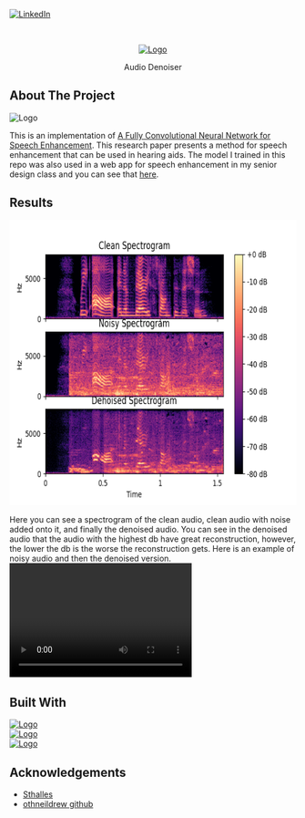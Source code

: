 <div id="top"></div>

[![LinkedIn][linkedin-shield]][linkedin-url]



<!-- PROJECT LOGO -->
<br />
<p align="center">
  <a href="https://github.com/othneildrew/Best-README-Template">
    <img src="https://raw.githubusercontent.com/mrbraden56/Best-README-Template/master/images/logo.png" alt="Logo" width="80" height="80">
  </a>

  <p align="center">
    Audio Denoiser
    <br />
  </p>
</p>




<!-- ABOUT THE PROJECT! -->
## About The Project

<a>
    <img src="https://miro.medium.com/max/1182/1*OOTqBsjpuXyfYJVdPxWtBA.png" alt="Logo" width="1100" height="500">
  </a>

This is an implementation of <a href="https://arxiv.org/pdf/1609.07132.pdf">A Fully Convolutional Neural Network for Speech Enhancement</a>. This research paper presents a method for speech enhancement that can be used in hearing aids. The model I trained in this repo was also used in a web app for speech enhancement in my senior design class and you can see that <a href="https://github.com/jrhaxton/JayHear">here</a>.

<!-- RESULTS! -->
## Results
<p align="center">
  <a>
      <img src="Audio/experiment25.png" alt="Logo" width="700" height="500">
    </a>
  </p>
  Here you can see a spectrogram of the clean audio, clean audio with noise added onto it, and finally the denoised audio. You can see in the denoised audio that the audio with the highest db have great reconstruction, however, the lower the db is the worse the reconstruction gets. Here is an example of noisy audio and then the denoised version.
 <video src="Audio/noisy12006_SNRdb_0.0_clnsp12006.wav" width="320" height="200"></video>

<!-- BUILT WITH! -->
## Built With


<a href="https://librosa.org/doc/main/index.html">
    <img src="https://librosa.org/doc/main/_static/librosa_logo_text.svg" alt="Logo" width="100" height="100">
       <br />
 </a>
 
 
 <a href="https://numpy.org/doc/stable/index.html#">
    <img src="https://numpy.org/doc/stable/_static/numpylogo.svg" alt="Logo" width="100" height="100">
       <br />
 </a>
      
  <a href="https://pytorch.org/">
    <img src="https://pytorch.org/assets/images/pytorch-logo.png" alt="Logo" width="100" height="100">
       <br />
 </a>








## Acknowledgements
* [Sthalles](https://sthalles.github.io/practical-deep-learning-audio-denoising/#:~:text=Introduction,degrading%20the%20signal%20of%20interest.&text=In%20this%20situation%2C%20a%20speech,to%20improve%20the%20speech%20signal.)
* [othneildrew github](https://github.com/othneildrew)





<!-- MARKDOWN LINKS & IMAGES -->
<!-- https://www.markdownguide.org/basic-syntax/#reference-style-links -->
[contributors-shield]: https://img.shields.io/github/contributors/othneildrew/Best-README-Template.svg?style=for-the-badge
[contributors-url]: https://github.com/othneildrew/Best-README-Template/graphs/contributors
[forks-shield]: https://img.shields.io/github/forks/othneildrew/Best-README-Template.svg?style=for-the-badge
[forks-url]: https://github.com/othneildrew/Best-README-Template/network/members
[stars-shield]: https://img.shields.io/github/stars/othneildrew/Best-README-Template.svg?style=for-the-badge
[stars-url]: https://github.com/othneildrew/Best-README-Template/stargazers
[issues-shield]: https://img.shields.io/github/issues/othneildrew/Best-README-Template.svg?style=for-the-badge
[issues-url]: https://github.com/othneildrew/Best-README-Template/issues
[license-shield]: https://img.shields.io/github/license/othneildrew/Best-README-Template.svg?style=for-the-badge
[license-url]: https://github.com/othneildrew/Best-README-Template/blob/master/LICENSE.txt
[linkedin-shield]: https://img.shields.io/badge/-LinkedIn-black.svg?style=for-the-badge&logo=linkedin&colorB=555
[linkedin-url]: https://www.linkedin.com/in/braden-lockwood-b7606a1b5/
[product-screenshot]: images/screenshot.png
